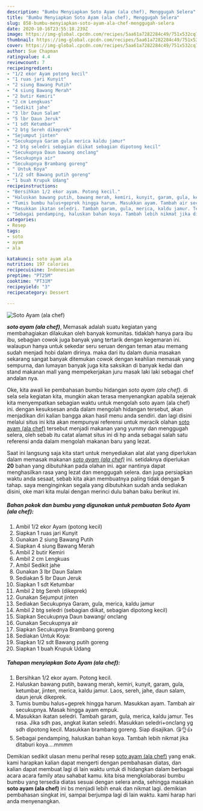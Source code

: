 ```yaml
---
description: "Bumbu Menyiapkan Soto Ayam (ala chef), Menggugah Selera"
title: "Bumbu Menyiapkan Soto Ayam (ala chef), Menggugah Selera"
slug: 858-bumbu-menyiapkan-soto-ayam-ala-chef-menggugah-selera
date: 2020-10-16T23:55:18.239Z
image: https://img-global.cpcdn.com/recipes/5aa61a7282284c49/751x532cq70/soto-ayam-ala-chef-foto-resep-utama.jpg
thumbnail: https://img-global.cpcdn.com/recipes/5aa61a7282284c49/751x532cq70/soto-ayam-ala-chef-foto-resep-utama.jpg
cover: https://img-global.cpcdn.com/recipes/5aa61a7282284c49/751x532cq70/soto-ayam-ala-chef-foto-resep-utama.jpg
author: Sue Chapman
ratingvalue: 4.4
reviewcount: 7
recipeingredient:
- "1/2 ekor Ayam potong kecil"
- "1 ruas jari Kunyit"
- "2 siung Bawang Putih"
- "4 siung Bawang Merah"
- "2 butir Kemiri"
- "2 cm Lengkuas"
- "Sedikit jahe"
- "3 lbr Daun Salam"
- "5 lbr Daun Jeruk"
- "1 sdt Ketumbar"
- "2 btg Sereh dikeprek"
- "Sejumput jinten"
- "Secukupnya Garam gula merica kaldu jamur"
- "2 btg seledri sebagian diikat sebagian dipotong kecil"
- "Secukupnya Daun bawang onclang"
- "Secukupnya air"
- "Secukupnya Brambang goreng"
- " Untuk Koya"
- "1/2 sdt Bawang putih goreng"
- "1 buah Krupuk Udang"
recipeinstructions:
- "Bersihkan 1/2 ekor ayam. Potong kecil."
- "Haluskan bawang putih, bawang merah, kemiri, kunyit, garam, gula, ketumbar, jinten, merica, kaldu jamur. Laos, sereh, jahe, daun salam, daun jeruk dikeprek."
- "Tumis bumbu halus+geprek hingga harum. Masukkan ayam. Tambah air secukupnya. Masak hingga ayam empuk."
- "Masukkan ikatan seledri. Tambah garam, gula, merica, kaldu jamur. Tes rasa. Jika sdh pas, angkat ikatan seledri. Masukkan seledri+onclang yg sdh dipotong kecil. Masukkan brambang goreng. Siap disajikan. 😘👌👍"
- "Sebagai pendamping, haluskan bahan koya. Tambah lebih nikmat jika ditaburi koya....mmmm"
categories:
- Resep
tags:
- soto
- ayam
- ala

katakunci: soto ayam ala 
nutrition: 197 calories
recipecuisine: Indonesian
preptime: "PT25M"
cooktime: "PT31M"
recipeyield: "3"
recipecategory: Dessert

---
```



![Soto Ayam (ala chef)](https://img-global.cpcdn.com/recipes/5aa61a7282284c49/751x532cq70/soto-ayam-ala-chef-foto-resep-utama.jpg)

<b><i>soto ayam (ala chef)</i></b>, Memasak adalah suatu kegiatan yang membahagiakan dilakukan oleh banyak komunitas. tidaklah hanya para ibu ibu, sebagian cowok juga banyak yang tertarik dengan kegemaran ini. walaupun hanya untuk sekedar seru seruan dengan teman atau memang sudah menjadi hobi dalam dirinya. maka dari itu dalam dunia masakan sekarang sangat banyak ditemukan cowok dengan keahlian memasak yang sempurna, dan lumayan banyak juga kita saksikan di banyak kedai dan stand makanan mall yang mempekerjakan juru masak laki laki sebagai chef andalan nya.

Oke, kita awali ke pembahasan bumbu hidangan <i>soto ayam (ala chef)</i>. di sela sela kegiatan kita, mungkin akan terasa menyenangkan apabila sejenak kita menyempatkan sebagian waktu untuk mengolah soto ayam (ala chef) ini. dengan kesuksesan anda dalam mengolah hidangan tersebut, akan menjadikan diri kalian bangga akan hasil menu anda sendiri. dan lagi disini melalui situs ini kita akan mempunyai referensi untuk meracik olahan <u>soto ayam (ala chef)</u> tersebut menjadi makanan yang yummy dan menggugah selera, oleh sebab itu catat alamat situs ini di hp anda sebagai salah satu referensi anda dalam mengolah makanan baru yang lezat.




Saat ini langsung saja kita start untuk menyediakan alat alat yang diperlukan dalam memasak makanan <u><i>soto ayam (ala chef)</i></u> ini. setidaknya diperlukan <b>20</b> bahan yang dibutuhkan pada olahan ini. agar nantinya dapat menghasilkan rasa yang lezat dan menggugah selera. dan juga persiapkan waktu anda sesaat, sebab kita akan membuatnya paling tidak dengan <b>5</b> tahap. saya menginginkan segala yang dibutuhkan sudah anda sediakan disini, oke mari kita mulai dengan merinci dulu bahan baku berikut ini.

<!--inarticleads1-->

##### Bahan pokok dan bumbu yang digunakan untuk pembuatan Soto Ayam (ala chef):

1. Ambil 1/2 ekor Ayam (potong kecil)
1. Siapkan 1 ruas jari Kunyit
1. Gunakan 2 siung Bawang Putih
1. Siapkan 4 siung Bawang Merah
1. Ambil 2 butir Kemiri
1. Ambil 2 cm Lengkuas
1. Ambil Sedikit jahe
1. Gunakan 3 lbr Daun Salam
1. Sediakan 5 lbr Daun Jeruk
1. Siapkan 1 sdt Ketumbar
1. Ambil 2 btg Sereh (dikeprek)
1. Gunakan Sejumput jinten
1. Sediakan Secukupnya Garam, gula, merica, kaldu jamur
1. Ambil 2 btg seledri (sebagian diikat, sebagian dipotong kecil)
1. Siapkan Secukupnya Daun bawang/ onclang
1. Gunakan Secukupnya air
1. Siapkan Secukupnya Brambang goreng
1. Sediakan  Untuk Koya:
1. Siapkan 1/2 sdt Bawang putih goreng
1. Siapkan 1 buah Krupuk Udang




<!--inarticleads2-->

##### Tahapan menyiapkan Soto Ayam (ala chef):

1. Bersihkan 1/2 ekor ayam. Potong kecil.
1. Haluskan bawang putih, bawang merah, kemiri, kunyit, garam, gula, ketumbar, jinten, merica, kaldu jamur. Laos, sereh, jahe, daun salam, daun jeruk dikeprek.
1. Tumis bumbu halus+geprek hingga harum. Masukkan ayam. Tambah air secukupnya. Masak hingga ayam empuk.
1. Masukkan ikatan seledri. Tambah garam, gula, merica, kaldu jamur. Tes rasa. Jika sdh pas, angkat ikatan seledri. Masukkan seledri+onclang yg sdh dipotong kecil. Masukkan brambang goreng. Siap disajikan. 😘👌👍
1. Sebagai pendamping, haluskan bahan koya. Tambah lebih nikmat jika ditaburi koya....mmmm




Demikian sedikit ulasan menu perihal resep <u>soto ayam (ala chef)</u> yang enak. kami harapkan kalian dapat mengerti dengan pembahasan diatas, dan kalian dapat membuat lagi di lain waktu untuk di hidangkan dalam berbagai acara acara family atau sahabat kamu. kita bisa mengkolaborasi bumbu bumbu yang tersedia diatas sesuai dengan selera anda, sehingga masakan <b>soto ayam (ala chef)</b> ini bs menjadi lebih enak dan nikmat lagi. demikian pembahasan singkat ini, sampai berjumpa lagi di lain waktu. kami harap hari anda menyenangkan.
